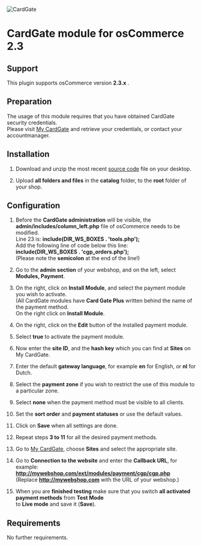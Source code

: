 ![CardGate](https://cdn.curopayments.net/thumb/200/logos/cardgate.png)

# CardGate module for osCommerce 2.3

## Support

This plugin supports osCommerce version **2.3.x** .

## Preparation

The usage of this module requires that you have obtained CardGate security credentials.  
Please visit [My CardGate](https://my.cardgate.com/) and retrieve your credentials, or contact your accountmanager.

## Installation

1. Download and unzip the most recent [source code](https://github.com/cardgate/oscommerce23/releases/) file on your desktop.

2. Upload **all folders and files** in the **catalog** folder, to the **root** folder of your shop.


## Configuration

1. Before the **CardGate administration** will be visible, the **admin/includes/column_left.php** 
   file of osCommerce needs to be modified.  
   Line 23 is: **include(DIR_WS_BOXES . 'tools.php');**  
   Add the following line of code below this line:  
   **include(DIR_WS_BOXES . 'cgp_orders.php');**  
   (Please note the **semicolon** at the end of the line!)  
   
2. Go to the **admin section** of your webshop, and on the left, select **Modules, Payment**.

3. On the right, click on **Install Module**, and select the payment module you wish to activate.  
   (All CardGate modules have **Card Gate Plus** written behind the name of the payment method.  
   On the right click on **Install Module**.  
   
4. On the right, click on the **Edit** button of the installed payment module.

5. Select **true** to activate the payment module.

6. Now enter the **site ID**, and the **hash key** which you can find at **Sites** on My CardGate. 

7. Enter the default **gateway language**, for example **en** for English, or **nl** for Dutch.

8. Select the **payment zone** if you wish to restrict the use of this module to a particular zone.

9. Select **none** when the payment method must be visible to all clients.
   
10. Set the **sort order** and **payment statuses** or use the default values.

11. Click on **Save** when all settings are done.

12. Repeat steps **3 to 11** for all the desired payment methods.

13. Go to [My CardGate](https://my.cardgate.com/), choose **Sites** and select the appropriate site.

14. Go to **Connection to the website** and enter the **Callback URL**, for example:  
    **http://mywebshop.com/ext/modules/payment/cgp/cgp.php**  
    (Replace **http://mywebshop.com** with the URL of your webshop.)  
    
15. When you are **finished testing** make sure that you switch **all activated payment methods** from **Test Mode**  
    to **Live mode** and save it (**Save**).
    
## Requirements

No further requirements.
